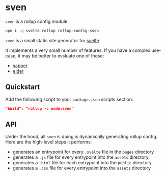 # sven

`sven` is a rollup config module.

```bash
npm i -g svelte rollup rollup-config-sven
```

`sven` is a small static site generator for [svelte](https://svelte.dev/).

It implements a very small number of features. If you have a complex use-case, it may be better to evsluate one of these:

- [sapper](https://sapper.svelte.dev/)
- [elder](https://github.com/Elderjs/elderjs)

## Quickstart

Add the following script to your `package.json` scripts section:

```json
"build": "rollup -c node:sven" 
```

## API

Under the hood, all `sven` is doing is dynamically generating rollup config. Here are the high-level steps it performs:

- generates an entrypoint for every `.svelte` file in the `pages` directory
- generates a `.js` file for every entrypoint into the `assets` directory
- generates a `.html` file for each entrypoint into the `public` directory
- generates a `.css` file for every entrypoint into the `assets` directory
